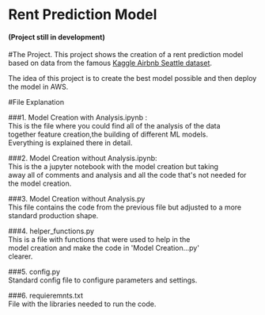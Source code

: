 # Rent Prediction Model
#### (Project still in development)


#The Project.
 This project shows the creation of a rent prediction model  
 based on data from the famous [Kaggle Airbnb Seattle dataset](https://www.kaggle.com/airbnb/seattle).  
   
 The idea of this project is to create the best model possible
 and then deploy the model in AWS.

#File Explanation

###1. Model Creation with Analysis.ipynb :  
This is the file where you could find all of the analysis of the data   
   together feature creation,the building of different ML models.   
   Everything is explained there in detail.
   
###2. Model Creation without Analysis.ipynb:  
This is the a jupyter notebook with the model creation but taking  
   away all of comments and analysis and all the code that's 
   not needed for the model creation.
   
###3. Model Creation without Analysis.py  
This file contains the code from the previous file but adjusted to
   a more standard production shape. 
   
###4. helper_functions.py  
This is a file with functions that were used to help in the   
   model creation and make the code in 'Model Creation...py'  
   clearer.
   
###5. config.py  
Standard config file to configure parameters and settings.
   
###6. requieremnts.txt  
File with the libraries needed to run the code.
   

